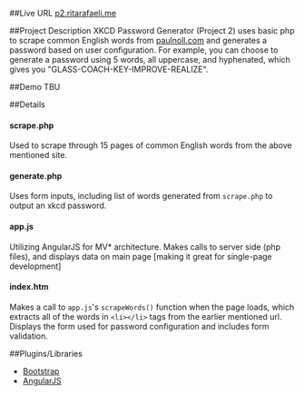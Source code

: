 ##Live URL
[p2.ritarafaeli.me](http://p2.ritarafaeli.me)


##Project Description
XKCD Password Generator (Project 2) uses basic php to scrape common English words from [paulnoll.com](http://www.paulnoll.com/Books/Clear-English/) and generates a password based on user configuration. For example, you can choose to generate a password using 5 words, all uppercase, and hyphenated, which gives you "GLASS-COACH-KEY-IMPROVE-REALIZE".

##Demo
TBU

##Details
#### scrape.php
 Used to scrape through 15 pages of common English words from the above mentioned site.
#### generate.php
 Uses form inputs, including list of words generated from `scrape.php` to output an xkcd password.
#### app.js
 Utilizing AngularJS for MV* architecture. Makes calls to server side (php files), and displays data on main page [making it great for single-page development]
#### index.htm
 Makes a call to `app.js`'s `scrapeWords()` function when the page loads, which extracts all of the words in `<li></li>` tags from the earlier mentioned url. Displays the form used for password configuration and includes form validation.

##Plugins/Libraries
* [Bootstrap](http://getbootstrap.com/)
* [AngularJS](https://angularjs.org/)
